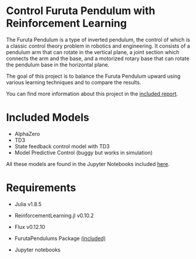 
# Control Furuta Pendulum with Reinforcement Learning
The Furuta Pendulum is a type of inverted pendulum, the control of which is a classic control theory problem in robotics and engineering. It consists of a pendulum arm that can rotate in the vertical plane, a joint section which connects the arm and the base, and a motorized rotary base that can rotate the pendulum base in the horizontal plane.

The goal of this project is to balance the Furuta Pendulum upward using various learning techniques and to compare the results.

You can find more information about this project in the [included report](https://github.com/HashimHS/Furuta-Pendulum-RL/blob/main/report/final/Final_report.pdf).

# Included Models
- AlphaZero
- TD3
- State feedback control model with TD3
- Model Predictive Control (buggy but works in simulation)

All these models are found in the Jupyter Notebooks included [here](https://github.com/HashimHS/Furuta-Pendulum-RL/tree/main/src).

# Requirements
- Julia v1.8.5

- ReinforcementLearning.jl v0.10.2

- Flux v0.12.10

- FurutaPendulums Package [(included)](https://github.com/HashimHS/Furuta-Pendulum-RL/tree/main/model/FurutaPendulums/ATRXR)

- Jupyter notebooks
